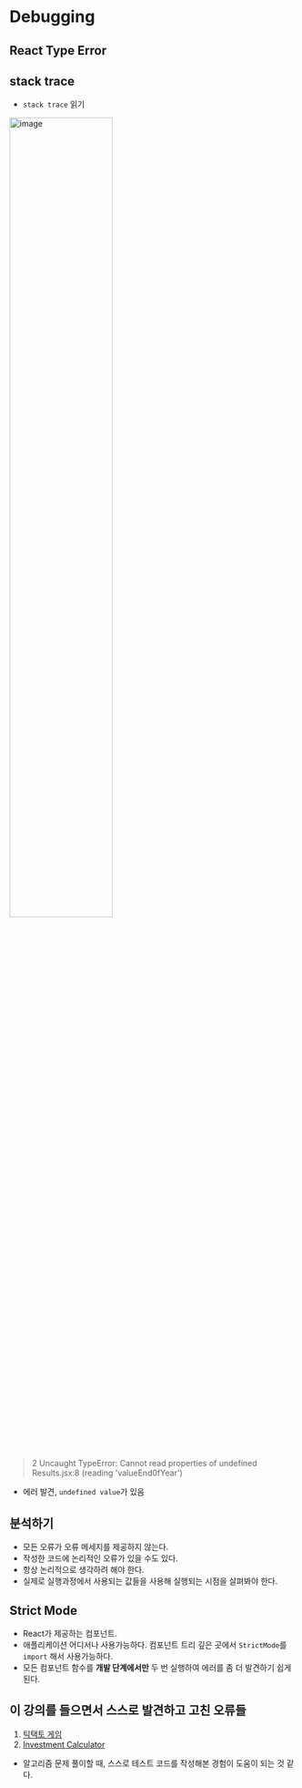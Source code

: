 # Debugging

## React Type Error

## stack trace

- `stack trace` 읽기

<img src="https://github.com/ash9river/React-Learned/assets/121378532/c9f18380-eec7-4657-8631-5bfd04d8ffc8" alt="image" width="60%" height="60%">


> 2 Uncaught TypeError: Cannot read properties of undefined Results.jsx:8 (reading 'valueEnd0fYear')

- 에러 발견, `undefined value`가 있음


## 분석하기

- 모든 오류가 오류 메세지를 제공하지 않는다.
- 작성한 코드에 논리적인 오류가 있을 수도 있다.
- 항상 논리적으로 생각하려 해야 한다.
- 실제로 실행과정에서 사용되는 값들을 사용해 실행되는 시점을 살펴봐야 한다.

## Strict Mode

- React가 제공하는 컴포넌트.
- 애플리케이션 어디서나 사용가능하다. 컴포넌트 트리 깊은 곳에서 `StrictMode`를 `import` 해서 사용가능하다.
- 모든 컴포넌트 함수를 **개발 단계에서만** 두 번 실행하여 에러를 좀 더 발견하기 쉽게 된다.

## 이 강의를 들으면서 스스로 발견하고 고친 오류들

1. [틱택토 게임](https://github.com/ash9river/React-Learned/tree/main/section04#%EA%B0%95%EC%9D%98%EC%97%90%EC%84%9C-%EA%B3%A0%EC%B9%98%EC%A7%80-%EC%95%8A%EC%9D%80-%EC%98%A4%EB%A5%98)
2. [Investment Calculator](https://github.com/ash9river/React-Learned/tree/main/section05)

- 알고리즘 문제 풀이할 때, 스스로 테스트 코드를 작성해본 경험이 도움이 되는 것 같다.
